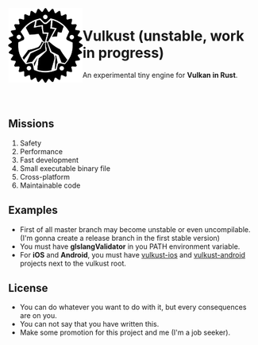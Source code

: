 <img align="left" alt="" src="https://github.com/Hossein-Noroozpour/vulkust-static-files/raw/master/vulkust_logo.png" height="150" />

# Vulkust (unstable, work in progress)

An experimental tiny engine for **Vulkan in Rust**.

<br>
<br>

## Missions

 1. Safety
 2. Performance
 3. Fast development
 4. Small executable binary file
 5. Cross-platform
 6. Maintainable code

## Examples

- First of all master branch may become unstable or even uncompilable. 
  (I'm gonna create a release branch in the first stable version)
- You must have **glslangValidator** in you PATH environment variable.
- For **iOS** and **Android**, you must have
  [vulkust-ios](https://github.com/Hossein-Noroozpour/vulkust-ios) and
  [vulkust-android](https://github.com/Hossein-Noroozpour/vulkust-android)
  projects next to the vulkust root.

## License

- You can do whatever you want to do with it, but every consequences are on you.
- You can not say that you have written this.
- Make some promotion for this project and me (I'm a job seeker).